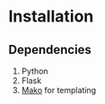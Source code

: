 # Installation

## Dependencies

1. Python
2. Flask
3. [Mako](http://www.makotemplates.org/) for templating
